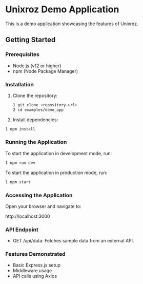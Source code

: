 # Unixroz Demo Application

This is a demo application showcasing the features of Unixroz.

## Getting Started

### Prerequisites

- Node.js (v12 or higher)
- npm (Node Package Manager)

### Installation

1. Clone the repository:
   
   ```bash
   1 git clone <repository-url>
   2 cd examples/demo_app
   ```

2. Install dependencies:

```bash
1 npm install
```

### Running the Application
To start the application in development mode, run:

```bash
1 npm run dev
```

To start the application in production mode, run:

```bash
1 npm start
```

### Accessing the Application
Open your browser and navigate to:

http://localhost:3000

### API Endpoint

- GET /api/data: Fetches sample data from an external API.

### Features Demonstrated

- Basic Express.js setup
- Middleware usage
- API calls using Axios

